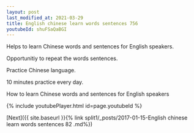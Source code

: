 ```yaml
---
layout: post
last_modified_at: 2021-03-29
title: English chinese learn words sentences 756 
youtubeId: shuFSaQaBGI
---
```

 
 
Helps to learn Chinese words and sentences for English speakers.

Opportunitiy to repeat the words sentences. 

Practice Chinese language. 
 
10 minutes practice every day. 
 
How to learn Chinese words and sentences for English speakers 
 
{% include youtubePlayer.html id=page.youtubeId %}
 
 
[Next]({{ site.baseurl }}{% link  split1/_posts/2017-01-15-English chinese learn words sentences 82 .md%})
 
